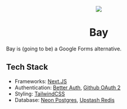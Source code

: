 <div align="center">
<picture>
    <source srcset="media/logo-dark.png"  media="(prefers-color-scheme: dark)">
    <img src="media/logo-light.png">
</picture>
<h1>Bay</h1>
</div>

Bay is (going to be) a Google Forms alternative.

## Tech Stack

- Frameworks: [Next.JS](https://nextjs.org/)
- Authentication: [Better Auth](https://www.better-auth.com/), [Github OAuth 2](https://github.com/settings/developers)
- Styling: [TailwindCSS](https://tailwindcss.com/)
- Database: [Neon Postgres](https://console.neon.tech/), [Upstash Redis](https://console.upstash.com)
